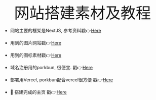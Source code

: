 <div align='center' ><font size='70'>网站搭建素材及教程</font></div>



- 网站主要的框架是NextJS, 参考资料戳👉[Here](https://nextjs.org/learn/foundations/about-nextjs?utm_source=next-site&utm_medium=homepage-cta&utm_campaign=next-website)
- 用到的图片网站戳👉[Here](https://www.pexels.com/zh-cn/)
- 用到的图标素材戳👉[Here](https://www.flaticon.com/)
- 域名注册用的porkbun, 很便宜. 戳👉[Here](https://porkbun.com/)
- 部署用Vercel, porkbun配合vercel很方便 戳👉[Here](https://vercel.com/dashboard)

- 👣 搭建完成的主页 戳👉[Here](https://7nftday.xyz/)

